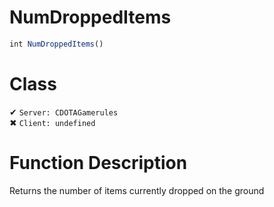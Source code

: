 # NumDroppedItems
```js
int NumDroppedItems()
```
# Class
✔ `Server: CDOTAGamerules`  
✖ `Client: undefined`  

# Function Description
Returns the number of items currently dropped on the ground

